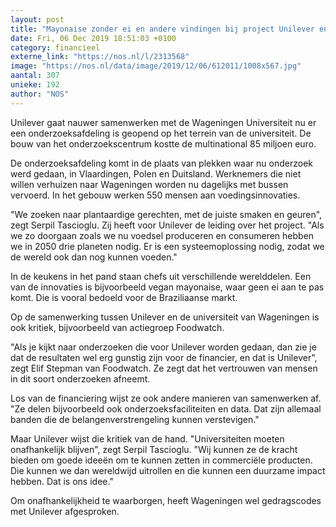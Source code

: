 ```yaml
---
layout: post
title: "Mayonaise zonder ei en andere vindingen bij project Unilever en universiteit"
date: Fri, 06 Dec 2019 18:51:03 +0100
category: financieel
externe_link: "https://nos.nl/l/2313568"
image: "https://nos.nl/data/image/2019/12/06/612011/1008x567.jpg"
aantal: 307
unieke: 192
author: "NOS"
---
```


<p>Unilever gaat nauwer samenwerken met de Wageningen Universiteit nu er een onderzoeksafdeling is geopend op het terrein van de universiteit. De bouw van het onderzoekscentrum kostte de multinational 85 miljoen euro.</p>
<p>De onderzoeksafdeling komt in de plaats van plekken waar nu onderzoek werd gedaan, in Vlaardingen, Polen en Duitsland. Werknemers die niet willen verhuizen naar Wageningen worden nu dagelijks met bussen vervoerd. In het gebouw werken 550 mensen aan voedingsinnovaties.</p>
<p>"We zoeken naar plantaardige gerechten, met de juiste smaken en geuren", zegt Serpil Tascioglu. Zij heeft voor Unilever de leiding over het project. "Als we zo doorgaan zoals we nu voedsel produceren en consumeren hebben we in 2050 drie planeten nodig. Er is een systeemoplossing nodig, zodat we de wereld ook dan nog kunnen voeden."</p>
<p>In de keukens in het pand staan chefs uit verschillende werelddelen. Een van de innovaties is bijvoorbeeld vegan mayonaise, waar geen ei aan te pas komt. Die is vooral bedoeld voor de Braziliaanse markt.</p>
<p>Op de samenwerking tussen Unilever en de universiteit van Wageningen is ook kritiek, bijvoorbeeld van actiegroep Foodwatch.</p>
<p>"Als je kijkt naar onderzoeken die voor Unilever worden gedaan, dan zie je dat de resultaten wel erg gunstig zijn voor de financier, en dat is Unilever", zegt Elif Stepman van Foodwatch. Ze zegt dat het vertrouwen van mensen in dit soort onderzoeken afneemt.</p>
<p>Los van de financiering wijst ze ook andere manieren van samenwerken af. "Ze delen bijvoorbeeld ook onderzoeksfaciliteiten en data. Dat zijn allemaal banden die de belangenverstrengeling kunnen verstevigen."</p>
<p>Maar Unilever wijst die kritiek van de hand. "Universiteiten moeten onafhankelijk blijven", zegt Serpil Tascioglu. "Wij kunnen ze de kracht bieden om goede ideeën om te kunnen zetten in commerciële producten. Die kunnen we dan wereldwijd uitrollen en die kunnen een duurzame impact hebben. Dat is ons idee."</p>
<p>Om onafhankelijkheid te waarborgen, heeft Wageningen wel gedragscodes met Unilever afgesproken.</p>
